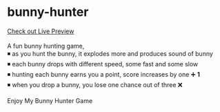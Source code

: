 # bunny-hunter

<a href='https://saumya-07.github.io/bunny-huntrr/'>Check out Live Preview</a></br></br>
A fun bunny hunting game,</br>
◾ as you hunt the bunny, it explodes more and produces sound of bunny </br>
◾ each bunny drops with different speed, some fast and some slow </br>
◾ hunting each bunny earns you a point, score increases by one ➕ <strong>1</strong> </br>
◾ when you drop a bunny, you lose one chance out of three ❌

Enjoy My Bunny Hunter Game